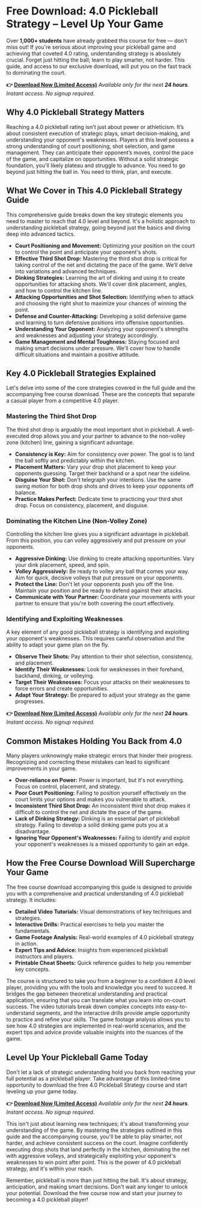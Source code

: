 # Free Download: 4.0 Pickleball Strategy – Level Up Your Game

Over **1,000+ students** have already grabbed this course for free — don’t miss out! If you're serious about improving your pickleball game and achieving that coveted 4.0 rating, understanding strategy is absolutely crucial. Forget just hitting the ball; learn to play smarter, not harder. This guide, and access to our exclusive download, will put you on the fast track to dominating the court.

**👉 [Download Now (Limited Access)](https://udemywork.com/4-0-pickleball-strategy)**
_Available only for the next **24 hours**. Instant access. No signup required._

## Why 4.0 Pickleball Strategy Matters

Reaching a 4.0 pickleball rating isn't just about power or athleticism. It’s about consistent execution of strategic plays, smart decision-making, and understanding your opponent's weaknesses. Players at this level possess a strong understanding of court positioning, shot selection, and game management. They can anticipate their opponent’s moves, control the pace of the game, and capitalize on opportunities. Without a solid strategic foundation, you'll likely plateau and struggle to advance. You need to go beyond just hitting the ball in. You need to think, plan, and execute.

## What We Cover in This 4.0 Pickleball Strategy Guide

This comprehensive guide breaks down the key strategic elements you need to master to reach that 4.0 level and beyond. It's a holistic approach to understanding pickleball strategy, going beyond just the basics and diving deep into advanced tactics.

*   **Court Positioning and Movement:** Optimizing your position on the court to control the point and anticipate your opponent's shots.
*   **Effective Third Shot Drop:** Mastering the third shot drop is critical for taking control of the net and dictating the pace of the game. We’ll delve into variations and advanced techniques.
*   **Dinking Strategies:** Learning the art of dinking and using it to create opportunities for attacking shots. We'll cover dink placement, angles, and how to control the kitchen line.
*   **Attacking Opportunities and Shot Selection:** Identifying when to attack and choosing the right shot to maximize your chances of winning the point.
*   **Defense and Counter-Attacking:** Developing a solid defensive game and learning to turn defensive positions into offensive opportunities.
*   **Understanding Your Opponent:** Analyzing your opponent's strengths and weaknesses and adjusting your strategy accordingly.
*   **Game Management and Mental Toughness:** Staying focused and making smart decisions under pressure. We'll cover how to handle difficult situations and maintain a positive attitude.

## Key 4.0 Pickleball Strategies Explained

Let's delve into some of the core strategies covered in the full guide and the accompanying free course download. These are the concepts that separate a casual player from a competitive 4.0 player.

### Mastering the Third Shot Drop

The third shot drop is arguably the most important shot in pickleball. A well-executed drop allows you and your partner to advance to the non-volley zone (kitchen) line, gaining a significant advantage.

*   **Consistency is Key:** Aim for consistency over power. The goal is to land the ball softly and predictably within the kitchen.
*   **Placement Matters:** Vary your drop shot placement to keep your opponents guessing. Target their backhand or a spot near the sideline.
*   **Disguise Your Shot:** Don't telegraph your intentions. Use the same swing motion for both drop shots and drives to keep your opponents off balance.
*   **Practice Makes Perfect:** Dedicate time to practicing your third shot drop. Focus on consistency, placement, and disguise.

### Dominating the Kitchen Line (Non-Volley Zone)

Controlling the kitchen line gives you a significant advantage in pickleball. From this position, you can volley aggressively and put pressure on your opponents.

*   **Aggressive Dinking:** Use dinking to create attacking opportunities. Vary your dink placement, speed, and spin.
*   **Volley Aggressively:** Be ready to volley any ball that comes your way. Aim for quick, decisive volleys that put pressure on your opponents.
*   **Protect the Line:** Don't let your opponents push you off the line. Maintain your position and be ready to defend against their attacks.
*   **Communicate with Your Partner:** Coordinate your movements with your partner to ensure that you're both covering the court effectively.

### Identifying and Exploiting Weaknesses

A key element of any good pickleball strategy is identifying and exploiting your opponent's weaknesses. This requires careful observation and the ability to adapt your game plan on the fly.

*   **Observe Their Shots:** Pay attention to their shot selection, consistency, and placement.
*   **Identify Their Weaknesses:** Look for weaknesses in their forehand, backhand, dinking, or volleying.
*   **Target Their Weaknesses:** Focus your attacks on their weaknesses to force errors and create opportunities.
*   **Adapt Your Strategy:** Be prepared to adjust your strategy as the game progresses.

**👉 [Download Now (Limited Access)](https://udemywork.com/4-0-pickleball-strategy)**
_Available only for the next **24 hours**. Instant access. No signup required._

## Common Mistakes Holding You Back from 4.0

Many players unknowingly make strategic errors that hinder their progress. Recognizing and correcting these mistakes can lead to significant improvements in your game.

*   **Over-reliance on Power:** Power is important, but it's not everything. Focus on control, placement, and strategy.
*   **Poor Court Positioning:** Failing to position yourself effectively on the court limits your options and makes you vulnerable to attack.
*   **Inconsistent Third Shot Drop:** An inconsistent third shot drop makes it difficult to control the net and dictate the pace of the game.
*   **Lack of Dinking Strategy:** Dinking is an essential part of pickleball strategy. Failing to develop a solid dinking game puts you at a disadvantage.
*   **Ignoring Your Opponent's Weaknesses:** Failing to identify and exploit your opponent's weaknesses is a missed opportunity to gain an edge.

## How the Free Course Download Will Supercharge Your Game

The free course download accompanying this guide is designed to provide you with a comprehensive and practical understanding of 4.0 pickleball strategy. It includes:

*   **Detailed Video Tutorials:** Visual demonstrations of key techniques and strategies.
*   **Interactive Drills:** Practical exercises to help you master the fundamentals.
*   **Game Footage Analysis:** Real-world examples of 4.0 pickleball strategy in action.
*   **Expert Tips and Advice:** Insights from experienced pickleball instructors and players.
*   **Printable Cheat Sheets:** Quick reference guides to help you remember key concepts.

The course is structured to take you from a beginner to a confident 4.0 level player, providing you with the tools and knowledge you need to succeed. It bridges the gap between theoretical understanding and practical application, ensuring that you can translate what you learn into on-court success. The video tutorials break down complex concepts into easy-to-understand segments, and the interactive drills provide ample opportunity to practice and refine your skills. The game footage analysis allows you to see how 4.0 strategies are implemented in real-world scenarios, and the expert tips and advice provide valuable insights into the nuances of the game.

## Level Up Your Pickleball Game Today

Don't let a lack of strategic understanding hold you back from reaching your full potential as a pickleball player. Take advantage of this limited-time opportunity to download the free 4.0 Pickleball Strategy course and start leveling up your game today.

**👉 [Download Now (Limited Access)](https://udemywork.com/4-0-pickleball-strategy)**
_Available only for the next **24 hours**. Instant access. No signup required._

This isn't just about learning new techniques; it's about transforming your understanding of the game. By mastering the strategies outlined in this guide and the accompanying course, you'll be able to play smarter, not harder, and achieve consistent success on the court. Imagine confidently executing drop shots that land perfectly in the kitchen, dominating the net with aggressive volleys, and strategically exploiting your opponent's weaknesses to win point after point. This is the power of 4.0 pickleball strategy, and it's within your reach.

Remember, pickleball is more than just hitting the ball. It's about strategy, anticipation, and making smart decisions. Don't wait any longer to unlock your potential. Download the free course now and start your journey to becoming a 4.0 pickleball player!
